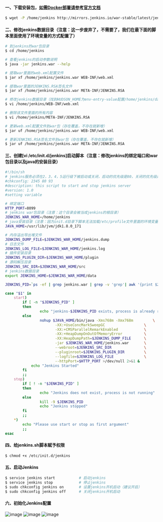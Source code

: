 #### 一、下载安装包，[如需Docker部署请参考官方文档](https://jenkins.io/zh/doc/book/installing/)
```bash
$ wget -P /home/jenkins http://mirrors.jenkins.io/war-stable/latest/jenkins.war
```

#### 二、修改jenkins数据目录（注意：这一步废弃了，不需要了，我们在最下面的脚本里面使用了环境变量的方式配置了）
```bash
# 到jenkins的war包目录
$ cd /home/jenkins

# 查看jenkins的启动参数说明
$ java -jar jenkins.war --help

# 提取war里面的web.xml配置文件
$ jar xf /home/jenkins/jenkins.war WEB-INF/web.xml

# 提取war里面的JENKINS.RSA签名文件
$ jar xf /home/jenkins/jenkins.war META-INF/JENKINS.RSA

# 修改jenkins数据目录（找到HUDSON_HOME为env-entry-value配置/home/jenkins/data值，这个就是jenkins的数据目录）
$ vi /home/jenkins/WEB-INF/web.xml

# 删除该文件里面的所有内容
$ vi /home/jenkins/META-INF/JENKINS.RSA

# 更新web.xml配置文件到war包（存在覆盖，不存在就新增）
$ jar uf /home/jenkins/jenkins.war WEB-INF/web.xml

# 更新JENKINS.RSA签名文件到war包（存在覆盖，不存在就新增）
$ jar uf /home/jenkins/jenkins.war META-INF/JENKINS.RSA
```

#### 三、创建[vi /etc/init.d/jenkins]启动脚本（注意：修改jenkins的绑定端口和war包目录以及java的安装目录）
```bash
#!/bin/sh
# jenkins服务必须在2，3，4，5运行级下被启动或关闭，启动的优先级是80，关闭的优先级是93
#chkconfig: 2345 80 93
#description: this script to start and stop jenkins server
#version: 1.0
#setting variable

# 绑定端口
HTTP_PORT=8099
# jenkins war包目录（注意：这个目录会被当成jenkins的根目录）
JENKINS_WAR_HOME=/home/jenkins
# java安装目录（注意：因为init.d目录下脚本无法加载/etc/profile文件里面的环境变量，所以要定义java安装目录）
JAVA_HOME=/usr/lib/jvm/jdk1.8.0_171

# 内存溢出导出堆文件
JENKINS_DUMP_FILE=$JENKINS_WAR_HOME/jenkins.dump
# 日志文件
JENKINS_LOG_FILE=$JENKINS_WAR_HOME/jenkins.log
# 插件安装目录
JENKINS_PLUGIN_DIR=$JENKINS_WAR_HOME/plugin
# 源码解压目录
JENKINS_SRC_DIR=$JENKINS_WAR_HOME/src
# jenkins数据目录
export JENKINS_HOME=$JENKINS_WAR_HOME/data

JENKINS_PID=`ps -ef | grep jenkins.war | grep -v 'grep'| awk '{print $2}'`

case "$1" in
    start)
        if [ -n "$JENKINS_PID" ]
        then
                echo "jenkins-$JENKINS_PID exists, process is already running or crashed"
        else
                nohup $JAVA_HOME/bin/java -Xms768m -Xmx768m         \
	                   -XX:+UseConcMarkSweepGC                  \
	                   -XX:+CMSParallelRemarkEnabled            \
	                   -XX:+HeapDumpOnOutOfMemoryError          \
	                   -XX:HeapDumpPath=$JENKINS_DUMP_FILE      \
	                   -jar $JENKINS_WAR_HOME/jenkins.war       \
	                   --webroot=$JENKINS_SRC_DIR               \
	                   --pluginroot=$JENKINS_PLUGIN_DIR         \
	                   --logfile=$JENKINS_LOG_FILE              \
	                   --httpPort=$HTTP_PORT >/dev/null 2>&1 &
	        echo "Jenkins Started"       
        fi
        ;;
    stop)
        if [ ! -n "$JENKINS_PID" ]
        then
                echo "Jenkins does not exist, process is not running"
        else
                kill -9 $JENKINS_PID
                echo "Jenkins stopped"
        fi
        ;;
    *)
        echo "Please use start or stop as first argument"
        ;;
esac
```

#### 四、给jenkins.sh脚本赋予权限
```bash
$ chmod +x /etc/init.d/jenkins
```

#### 五、启动Jenkins
```bash
$ service jenkins start           # 启动jenkins
$ service jenkins stop            # 停止jenkins
$ sudo chkconfig jenkins on       # 设置jenkins开机启动（建议开启）
$ sudo chkconfig jenkins off      # 关闭jenkins开机启动
```

#### 六、初始化Jenkins配置
![image](https://github.com/firechiang/kubernetes-study/blob/master/jenkins/image/setup-jenkins-01.jpg)
![image](https://github.com/firechiang/kubernetes-study/blob/master/jenkins/image/setup-jenkins-02.jpg)
![image](https://github.com/firechiang/kubernetes-study/blob/master/jenkins/image/setup-jenkins-03.jpg)
